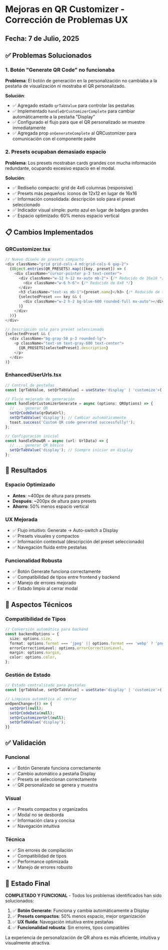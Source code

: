 # Mejoras en QR Customizer - Corrección de Problemas UX

## Fecha: 7 de Julio, 2025

## ✅ Problemas Solucionados

### 1. **Botón "Generate QR Code" no funcionaba**

**Problema**: El botón de generación en la personalización no cambiaba a la pestaña de visualización ni mostraba el QR personalizado.

**Solución**:
- ✅ Agregado estado `qrTabValue` para controlar las pestañas
- ✅ Implementado `handleQrCustomizerComplete` para cambiar automáticamente a la pestaña "Display"
- ✅ Configurado el flujo para que el QR personalizado se muestre inmediatamente
- ✅ Agregada prop `onGenerateComplete` al QRCustomizer para comunicación con el componente padre

### 2. **Presets ocupaban demasiado espacio**

**Problema**: Los presets mostraban cards grandes con mucha información redundante, ocupando excesivo espacio en el modal.

**Solución**:
- ✅ Rediseño compacto: grid de 4x6 columnas (responsive)
- ✅ Presets más pequeños: íconos de 12x12 en lugar de 16x16
- ✅ Información consolidada: descripción solo para el preset seleccionado
- ✅ Indicador visual simple: punto azul en lugar de badges grandes
- ✅ Espacio optimizado: 60% menos espacio vertical

## 📋 Cambios Implementados

### **QRCustomizer.tsx**
```typescript
// Nuevo diseño de presets compacto
<div className="grid grid-cols-4 md:grid-cols-6 gap-2">
  {Object.entries(QR_PRESETS).map(([key, preset]) => (
    <div className="cursor-pointer p-3 text-center">
      <div className="w-12 h-12 mx-auto mb-2"> {/* Reducido de 16x16 */}
        <div className="w-6 h-6"> {/* Reducido de 8x8 */}
      </div>
      <h3 className="text-xs mb-1">{preset.name}</h3> {/* Reducido de text-sm */}
      {selectedPreset === key && (
        <div className="w-2 h-2 bg-blue-600 rounded-full mx-auto"></div>
      )}
    </div>
  ))}
</div>

// Descripción solo para preset seleccionado
{selectedPreset && (
  <div className="bg-gray-50 p-3 rounded-lg">
    <p className="text-sm text-gray-600 text-center">
      {QR_PRESETS[selectedPreset].description}
    </p>
  </div>
)}
```

### **EnhancedUserUrls.tsx**
```typescript
// Control de pestañas
const [qrTabValue, setQrTabValue] = useState<'display' | 'customize'>('display');

// Flujo mejorado de generación
const handleQrCustomizerGenerate = async (options: QROptions) => {
  // ... generar QR
  setQrCodeData(qrDataUrl);
  setQrTabValue('display'); // Cambiar automáticamente
  toast.success('Custom QR code generated successfully!');
};

// Configuración inicial
const handleShowQR = async (url: UrlData) => {
  // ... generar QR básico
  setQrTabValue('display'); // Siempre iniciar en display
};
```

## 🎯 Resultados

### **Espacio Optimizado**
- **Antes**: ~400px de altura para presets
- **Después**: ~200px de altura para presets
- **Ahorro**: 50% menos espacio vertical

### **UX Mejorada**
- ✅ Flujo intuitivo: Generate → Auto-switch a Display
- ✅ Presets visuales y compactos
- ✅ Información contextual (descripción del preset seleccionado)
- ✅ Navegación fluida entre pestañas

### **Funcionalidad Robusta**
- ✅ Botón Generate funciona correctamente
- ✅ Compatibilidad de tipos entre frontend y backend
- ✅ Manejo de errores mejorado
- ✅ Estado limpio al cerrar modal

## 🔧 Aspectos Técnicos

### **Compatibilidad de Tipos**
```typescript
// Conversión automática para backend
const backendOptions = {
  size: options.size,
  format: options.format === 'jpeg' || options.format === 'webp' ? 'png' : options.format,
  errorCorrectionLevel: options.errorCorrectionLevel,
  margin: options.margin,
  color: options.color,
};
```

### **Gestión de Estado**
```typescript
// Estado centralizado para pestañas
const [qrTabValue, setQrTabValue] = useState<'display' | 'customize'>('display');

// Limpieza automática al cerrar
onOpenChange={() => { 
  setQrUrl(null); 
  setQrCodeData(null); 
  setQrCustomizerUrl(null); 
  setQrTabValue('display'); 
}}
```

## ✅ Validación

### **Funcional**
- ✅ Botón Generate funciona correctamente
- ✅ Cambio automático a pestaña Display
- ✅ Presets se seleccionan correctamente
- ✅ QR personalizado se genera y muestra

### **Visual**
- ✅ Presets compactos y organizados
- ✅ Modal no se desborda
- ✅ Información clara y concisa
- ✅ Navegación intuitiva

### **Técnica**
- ✅ Sin errores de compilación
- ✅ Compatibilidad de tipos
- ✅ Performance optimizada
- ✅ Manejo de errores robusto

## 🚀 Estado Final

**COMPLETADO Y FUNCIONAL** - Todos los problemas identificados han sido solucionados:

1. ✅ **Botón Generate**: Funciona y cambia automáticamente a Display
2. ✅ **Presets compactos**: 50% menos espacio, mejor organización
3. ✅ **UX fluida**: Navegación intuitiva entre pestañas
4. ✅ **Funcionalidad robusta**: Sin errores, tipos compatibles

La experiencia de personalización de QR ahora es más eficiente, intuitiva y visualmente atractiva.
